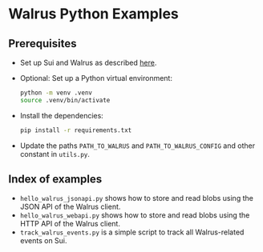 # Walrus Python Examples

## Prerequisites

- Set up Sui and Walrus as described [here](https://docs.wal.app/usage/started.html).
- Optional: Set up a Python virtual environment:

  ```sh
  python -m venv .venv
  source .venv/bin/activate
  ```

- Install the dependencies:

  ```sh
  pip install -r requirements.txt
  ```

- Update the paths `PATH_TO_WALRUS` and `PATH_TO_WALRUS_CONFIG` and other constant in `utils.py`.

## Index of examples

- `hello_walrus_jsonapi.py` shows how to store and read blobs using the JSON API of the Walrus
  client.
- `hello_walrus_webapi.py` shows how to store and read blobs using the HTTP API of the Walrus
  client.
- `track_walrus_events.py` is a simple script to track all Walrus-related events on Sui.
